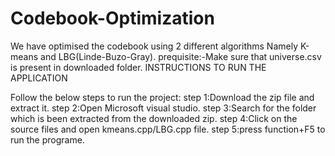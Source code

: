 # Codebook-Optimization
We have optimised the codebook using 2 different algorithms Namely K-means and LBG(Linde-Buzo-Gray).
prequisite:-Make sure that universe.csv is present in downloaded folder.
INSTRUCTIONS TO RUN THE APPLICATION

Follow the below steps to run the project:
step 1:Download the zip file and extract it.
step 2:Open Microsoft visual studio.
step 3:Search for the folder which is been extracted from the downloaded zip.
step 4:Click on the source files and open kmeans.cpp/LBG.cpp file.
step 5:press function+F5 to run the programe.
